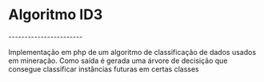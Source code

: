 <h1>Algoritmo ID3</h1>
-----------------------

Implementação em php de um algoritmo de classificação de dados usados em mineração. 
Como saída é gerada uma árvore de decisição que consegue classificar instâncias futuras em certas classes
